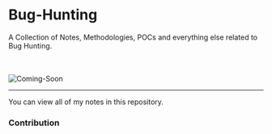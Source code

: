 # Bug-Hunting
A Collection of Notes, Methodologies, POCs and everything else related to Bug Hunting. 

<br> <br>
![Coming-Soon](https://media.giphy.com/media/oFDSjMfe11iiOgQRfY/giphy.gif)

<hr>
You can view all of my notes in this repository. 

### Contribution 
